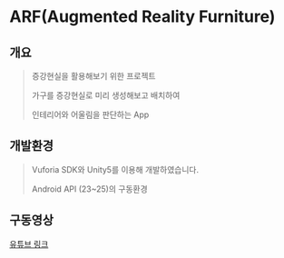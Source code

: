 # ARF(Augmented Reality Furniture)

## 개요

> 증강현실을 활용해보기 위한 프로젝트
>
> 가구를 증강현실로 미리 생성해보고 배치하여 
>
> 인테리어와 어울림을 판단하는 App



## 개발환경

> Vuforia SDK와 Unity5를 이용해 개발하였습니다.
>
> Android API (23~25)의 구동환경



## 구동영상

[유튜브 링크](https://www.youtube.com/watch?v=xKk88t0wN0k)
